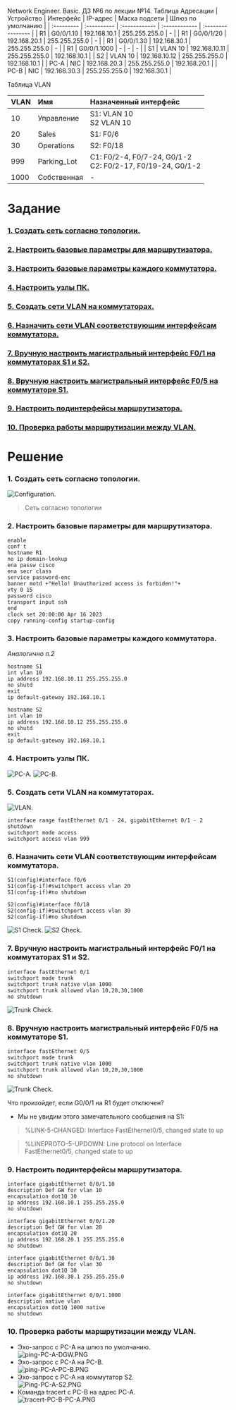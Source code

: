 Network Engineer. Basic. ДЗ №6 по лекции №14.
Таблица Адресации
| Устройство   | Интерфейс   | IP-адрес      | Маска подсети | Шлюз по умолчанию |
| :---------   | :---------- | :------------ | :------------ | :---------------- |
|  R1          | G0/0/1.10   | 192.168.10.1  | 255.255.255.0 | -                 |
|  R1          | G0/0/1/20   | 192.168.20.1  | 255.255.255.0 |  -                |
|  R1          | G0/0/1.30   | 192.168.30.1  | 255.255.255.0 |  -                |
|  R1          | G0/0/1.1000 | -             | -             | -                 |
|  S1          | VLAN 10     | 192.168.10.11 | 255.255.255.0 | 192.168.10.1      |
|  S2          | VLAN 10     | 192.168.10.12 | 255.255.255.0 | 192.168.10.1      |
| PC-A         | NIC         | 192.168.20.3  | 255.255.255.0 | 192.168.20.1      |
| PC-B         | NIC         | 192.168.30.3  | 255.255.255.0 | 192.168.30.1      |

Таблица VLAN

| VLAN | Имя | Назначенный интерфейс |
| :--- | :-- | :-------------------- |
| 10   | Управление | S1: VLAN 10 <br>S2 VLAN 10 |
| 20 | Sales | S1: F0/6 |
| 30 | Operations | S2: F0/18 |
| 999 | Parking_Lot | C1: F0/2-4, F0/7-24, G0/1-2 <br> С2: F0/2-17, F0/19-24, G0/1-2 |
| 1000 | Собственная | - |

# Задание
### [1. Создать сеть согласно топологии.](#1)
### [2. Настроить базовые параметры для маршрутизатора.](#2)
### [3. Настроить базовые параметры каждого коммутатора.](#3)
### [4. Настроить узлы ПК.](#4)
### [5. Создать сети VLAN на коммутаторах.](#5)
### [6. Назначить сети VLAN соответствующим интерфейсам коммутатора.](#6)
### [7. Вручную настроить магистральный интерфейс F0/1 на коммутаторах S1 и S2.](#7)
### [8. Вручную настроить магистральный интерфейс F0/5 на коммутаторе S1.](#8)
### [9. Настроить подинтерфейсы маршрутизатора.](#9)
### [10. Проверка работы маршрутизации между VLAN.](#10)
# Решение   
### <a name="1"> 1. Создать сеть согласно топологии.</a>  

<image src="./scheme.PNG" alt="Configuration."> 

>Сеть согласно топологии
  

### <a name="2"> 2. Настроить базовые параметры для маршрутизатора.</a>  
  ```
  enable  
  conf t  
  hostname R1  
  no ip domain-lookup  
  ena passw cisco  
  ena secr class  
  service password-enc  
  banner motd +"Hello! Unauthorized access is forbiden!"+  
  vty 0 15  
  password cisco  
  transport input ssh  
  end  
  clock set 20:00:00 Apr 16 2023  
  copy running-config startup-config  
  ```
### <a name="3"> 3. Настроить базовые параметры каждого коммутатора.</a>  
  *Аналогично п.2*    
  ```
  hostname S1  
  int vlan 10  
  ip address 192.168.10.11 255.255.255.0  
  no shutd  
  exit  
  ip default-gateway 192.168.10.1  
  
  hostname S2  
  int vlan 10  
  ip address 192.168.10.12 255.255.255.0  
  no shutd  
  exit  
  ip default-gateway 192.168.10.1 
  ```
### <a name="4"> 4. Настроить узлы ПК.</a> 
  <image src="./PC-A.PNG" alt="PC-A.">  
 
  <image src="./pc_b.PNG" alt="PC-B.">  

### <a name="5"> 5. Создать сети VLAN на коммутаторах.</a>  
  <image src="./S1_VLAN.PNG" alt="VLAN.">

  ```
  interface range fastEthernet 0/1 - 24, gigabitEthernet 0/1 - 2  
  shutdown  
  switchport mode access  
  switchport access vlan 999
  ```  
### <a name="6"> 6. Назначить сети VLAN соответствующим интерфейсам коммутатора.</a> 

  ```
  S1(config)#interface f0/6  
  S1(config-if)#switchport access vlan 20  
  S1(config-if)#no shutdown   
    
  S2(config)#interface f0/18  
  S2(config-if)#switchport access vlan 30  
  S2(config-if)#no shutdown  
  ```
  <image src="./S1_Check.PNG" alt="S1 Check.">  
    
  <image src="./S2_Check.PNG" alt="S2 Check.">  
    
### <a name="7"> 7. Вручную настроить магистральный интерфейс F0/1 на коммутаторах S1 и S2.</a>  
  ```
  interface fastEthernet 0/1  
  switchport mode trunk  
  switchport trunk native vlan 1000  
  switchport trunk allowed vlan 10,20,30,1000  
  no shutdown  
  ```
  <image src="./S2-Trunk_Check.PNG" alt="Trunk Check.">  
    
### <a name="8"> 8. Вручную настроить магистральный интерфейс F0/5 на коммутаторе S1.</a>  
  ```     
  interface fastEthernet 0/5  
  switchport mode trunk  
  switchport trunk native vlan 1000  
  switchport trunk allowed vlan 10,20,30,1000  
  no shutdown  
  ```
  <image src="./S1-Trunk_Check.PNG" alt="Trunk Check.">  
    
  Что произойдет, если G0/0/1 на R1 будет отключен?  
  * Мы не увидим этого замечательного сообщения на S1:  
  > %LINK-5-CHANGED: Interface FastEthernet0/5, changed state to up  

  > %LINEPROTO-5-UPDOWN: Line protocol on Interface FastEthernet0/5, changed state to up  
 
### <a name="9"> 9. Настроить подинтерфейсы маршрутизатора.</a>  
  ```  
  interface gigabitEthernet 0/0/1.10  
  description Def GW for vlan 10  
  encapsulation dot1Q 10  
  ip address 192.168.10.1 255.255.255.0  
  no shutdown  

  interface gigabitEthernet 0/0/1.20  
  description Def GW for vlan 20  
  encapsulation dot1Q 20  
  ip address 192.168.20.1 255.255.255.0  
  no shutdown  
    
  interface gigabitEthernet 0/0/1.30  
  description Def GW for vlan 30  
  encapsulation dot1Q 30  
  ip address 192.168.30.1 255.255.255.0  
  no shutdown  

  interface gigabitEthernet 0/0/1.1000  
  description native vlan  
  encapsulation dot1Q 1000 native  
  no shutdown  
  ```  
### <a name="10"> 10. Проверка работы маршрутизации между VLAN.</a>  
  * Эхо-запрос с PC-A на шлюз по умолчанию.  
    <image src="./ping-PC-A-DGW.PNG" alt="ping-PC-A-DGW.PNG">  
  * Эхо-запрос с PC-A на PC-B.  
    <image src="./ping-PC-A-PC-B.PNG" alt="ping-PC-A-PC-B.PNG">  
  * Эхо-запрос с PC-A на коммутатор S2.  
    <image src="./Ping-PC-A-S2.PNG" alt="Ping-PC-A-S2.PNG">  
  * Команда tracert с PC-B на адрес PC-A.  
    <image src="./tracert-PC-B-PC-A.PNG" alt="tracert-PC-B-PC-A.PNG">  
